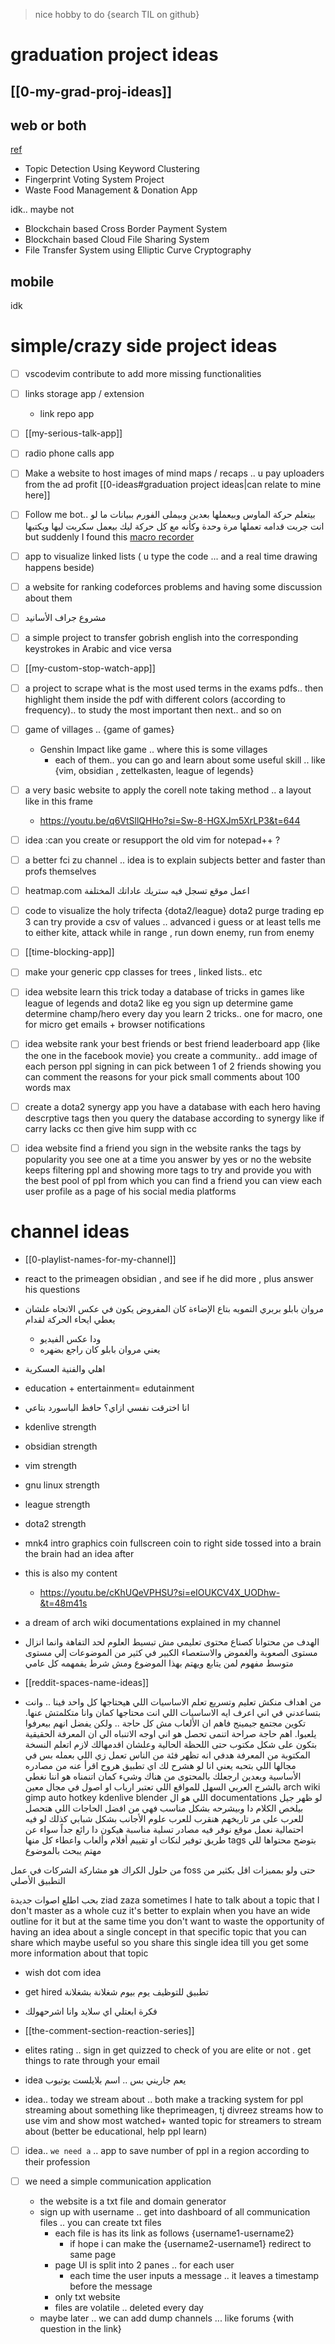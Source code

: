 > nice hobby to do {search TIL on github}

# graduation project ideas

## [[0-my-grad-proj-ideas]] 

## web or both
[ref](https://nevonprojects.com/project-ideas/software-project-ideas/)
- Topic Detection Using Keyword Clustering
- Fingerprint Voting System Project
- Waste Food Management & Donation App

idk.. maybe not
- Blockchain based Cross Border Payment System
- Blockchain based Cloud File Sharing System
- File Transfer System using Elliptic Curve Cryptography
## mobile
idk



# simple/crazy side project ideas
- [ ] vscodevim contribute to add more missing functionalities
- [ ] links storage app /  extension
	- link repo app
- [ ] [[my-serious-talk-app]]
- [ ] radio phone calls app
- [ ] Make a website to host images of mind maps / recaps  .. u pay uploaders from the ad profit [[0-ideas#graduation project ideas|can relate to mine here]]
- [ ] Follow me bot..
	بيتعلم حركة الماوس وبيعملها بعدين
	وبيملى الفورم ببيانات ما لو انت جربت قدامه تعملها مرة وحدة
	وكأنه مع كل حركة ليك بيعمل سكربت ليها ويكتبها
	but suddenly I found this [macro recorder](https://www.jitbit.com/macro-recorder/macro-recorder-video-tutorial/)

- [ ] app to visualize linked lists ( u type the code ... and a real time drawing happens beside)
- [ ] a website for ranking codeforces problems 
and having some discussion about them
- [ ] مشروع جراف الأسانيد
- [ ] a simple project to transfer gobrish english into the corresponding keystrokes in Arabic and vice versa

- [ ] [[my-custom-stop-watch-app]]

- [ ] a project to scrape what is the most used terms in the exams pdfs.. then highlight them inside the pdf with different colors (according to frequency).. to study the most important then next.. and so on
- [ ] game of villages ..  {game of games}
	- Genshin Impact like game .. where this is some villages
		- each of them.. you can go and learn about some  useful skill .. like {vim, obsidian , zettelkasten, league of legends}
- [ ] a very basic website to apply the corell note taking method .. a layout like in this frame
	- https://youtu.be/q6VtSllQHHo?si=Sw-8-HGXJm5XrLP3&t=644



- [ ] idea :can you create or resupport the old vim for notepad++ ?

- [ ] a better fci zu channel .. idea is to explain subjects better and faster than profs themselves
- [ ] heatmap.com  اعمل موقع تسجل فيه ستريك عاداتك المختلفة 

- [ ] code to visualize the holy trifecta {dota2/league}
dota2 purge trading ep 3
can try provide a csv of values .. advanced i guess
or at least tells me to either
kite, attack while in range , run down enemy, run from enemy 

- [ ] [[time-blocking-app]]

- [ ] make your generic cpp classes for trees , linked lists.. etc

- [ ] idea website learn this trick today
a database of tricks in games like league of legends and dota2 
like eg
you sign up
determine game
determine champ/hero
every day you learn 2 tricks.. one for macro, one for micro
get emails + browser notifications 

- [ ] idea website  rank your best friends or best friend leaderboard app {like the one in the facebook movie}
you create a community.. add image of each person
ppl signing in can pick between 1 of 2 friends showing
you can comment the reasons for your pick
small comments about 100 words max

- [ ] create a dota2 synergy app
you have a database with each hero having descrptive tags
then you query the database according to synergy
like
if carry lacks cc then give him supp with cc 

- [ ] idea website find a friend
you sign in
the website ranks the tags by popularity 
you see one at a time
you answer by yes or no
the website keeps filtering ppl and showing more tags to try and provide you with the best pool of ppl from which you can find a friend
you can view each user profile as a page of his social media platforms



# channel ideas
- [[0-playlist-names-for-my-channel]]
- react to the primeagen obsidian , and see if he did more , plus answer his questions

- مروان بابلو بربري التمويه بتاع الإضاءة كان المفروض يكون في عكس الاتجاه علشان يعطي ايحاء الحركة لقدام
	- ودا عكس الفيديو
	- يعني مروان بابلو كان راجع بضهره
- اهلي والفنية العسكرية
- education + entertainment= edutainment 
- انا اخترقت نفسي
	ازاي؟
	حافظ الباسورد بتاعي
- kdenlive strength
- obsidian strength
- vim strength
- gnu linux strength 
- league strength
- dota2 strength 
- mnk4 intro graphics
	coin fullscreen
	coin to right side
	tossed into a brain
	the brain had an idea after
- this is also my content 
	- https://youtu.be/cKhUQeVPHSU?si=eIOUKCV4X_UODhw-&t=48m41s
- a dream of arch wiki documentations explained in my channel 

- الهدف من محتوانا كصناع محتوى تعليمي مش تبسيط العلوم لحد التفاهة
	وانما انزال مستوى الصعوبة والغموض والاستعصاء الكبير في كثير من الموضوعات إلي مستوى متوسط مفهوم لمن يتابع ويهتم بهذا الموضوع ومش شرط يفمهمه كل عامي
- [[reddit-spaces-name-ideas]] 
- من اهداف منكش
	تعليم وتسريع تعلم الاساسيات اللي هيحتاجها كل واحد فينا .. وانت بتساعدني في اني اعرف ايه الاساسيات اللي انت محتاجها كمان وانا متكلمتش عنها.
	تكوين مجتمع جيمينج فاهم ان الألعاب مش كل حاجة .. ولكن يفضل انهم بيعرفوا يلعبوا.
	اهم حاجة صراحة اتنمى تحصل
	هو اني اوجه الاتنباه الي ان المعرفة الحقيقية بتكون على شكل مكتوب حتى اللحظة الحالية
	وعلشان اقدمهالك لازم اتعلم النسخة المكتوبة من المعرفة
	هدفي انه تظهر فئة من الناس تعمل زي اللي بعمله بس في مجالها اللي بتحبه
	يعني انا لو هشرح لك اي تطبيق هروح اقرأ عنه من مصادره الأساسية وبعدين ارجعلك بالمحتوى من هناك
	وشيء كمان اتنمناه
	هو اننا نغطي بالشرح العربي السهل للمواقع اللي تعتبر ارباب او اصول في مجال معين
	arch wiki
	gimp
	auto hotkey
	kdenlive
	blender
	اللي هو ال 
	documentations 
	لو ظهر جيل بيلخص الكلام دا وبيشرحه بشكل مناسب  فهي من افضل الحاجات اللي هتحصل للعرب على مر تاريخهم
	هنقرب للعرب علوم الأجانب بشكل شبابي 
	كذلك لو فيه احتمالية نعمل موقع نوفر فيه مصادر تسلية مناسبة هيكون دا رائع جداً 
	سواء عن طريق توفير لنكات
	او تقييم أفلام وألعاب
	واعطاء كل منها tags بتوضح محتواها للي مهتم يبحث بالموضوع

من حلول الكراك هو مشاركة الشركات في عمل foss حتى ولو بمميزات اقل بكثير من التطبيق الأصلي

بحب اطلع اصوات جديدة ziad zaza
sometimes I hate to talk about a topic that I don't master as a whole
cuz it's better to explain when you have an wide outline for it
 but at the same time you don't want to waste the opportunity of having an idea about a single concept in that specific topic
 that you can share which maybe useful 
so you share this single idea till you get some more information about that topic

- wish dot com idea


- get hired  تطبيق للتوظيف يوم بيوم شغلانة بشغلانة
- فكرة ابعتلي اي سلايد وانا اشرحهولك
- [[the-comment-section-reaction-series]]
- elites rating .. sign in get quizzed to check of you are elite or not .  get things to rate through your email

- idea يعم جاريني بس .. اسم بلايلست يوتيوب

- idea.. today we stream about ..
	 both 
	make a tracking system for ppl streaming about something 
	like theprimeagen, tj divreez streams how to use vim
	and
	show most watched+ wanted topic for streamers to stream about
	(better be educational, help ppl learn)


- [ ] idea.. `we need a` .. app to save number of ppl in a region according to their profession


- [ ] we need a simple communication application
	- the website is a txt file and domain generator
	- sign up with username .. get into dashboard of all communication files .. you can create txt files
		- each file is has its link as follows {username1-username2}
			- if hope i can make the {username2-username1} redirect to same page
		- page UI is  split into 2 panes .. for each user
			- each time the user inputs a message .. it leaves a timestamp before the message
		- only txt website
		- files are volatile .. deleted every day
	- maybe later .. we can add dump channels ... like forums {with question in the link}
